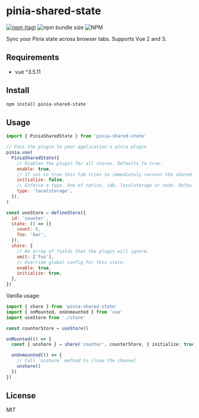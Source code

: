 # pinia-shared-state

[![npm (tag)](https://img.shields.io/npm/v/pinia-shared-state?style=flat&colorA=000000&colorB=000000)](https://www.npmjs.com/package/pinia-shared-state) ![npm bundle size](https://img.shields.io/bundlephobia/minzip/pinia-shared-state?style=flat&colorA=000000&colorB=000000) ![NPM](https://img.shields.io/npm/l/pinia-shared-state?style=flat&colorA=000000&colorB=000000)

Sync your Pinia state across browser tabs. Supports Vue 2 and 3.

## Requirements

- vue ^3.5.11

## Install

```sh
npm install pinia-shared-state
```

## Usage

```js
import { PiniaSharedState } from 'pinia-shared-state'

// Pass the plugin to your application's pinia plugin
pinia.use(
  PiniaSharedState({
    // Enables the plugin for all stores. Defaults to true.
    enable: true,
    // If set to true this tab tries to immediately recover the shared state from another tab. Defaults to true.
    initialize: false,
    // Enforce a type. One of native, idb, localstorage or node. Defaults to native.
    type: 'localstorage',
  }),
)
```

```js
const useStore = defineStore({
  id: 'counter',
  state: () => ({
    count: 0,
    foo: 'bar',
  }),
  share: {
    // An array of fields that the plugin will ignore.
    omit: ['foo'],
    // Override global config for this store.
    enable: true,
    initialize: true,
  },
})
```

Vanilla usage:

```ts
import { share } from 'pinia-shared-state'
import { onMounted, onUnmounted } from 'vue'
import useStore from './store'

const counterStore = useStore()

onMounted(() => {
  const { unshare } = share('counter', counterStore, { initialize: true })

  onUnmounted(() => {
    // Call `unshare` method to close the channel
    unshare()
  })
})
```

## License

MIT
